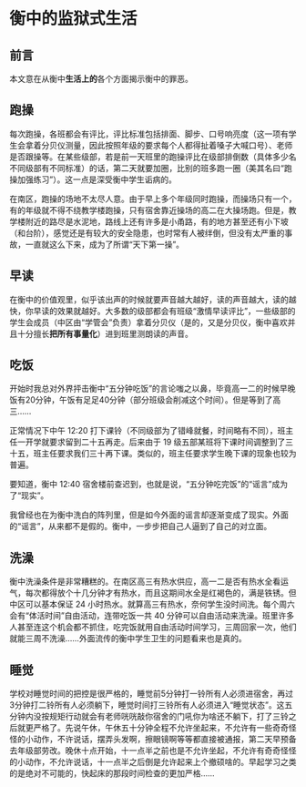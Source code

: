 # 衡中的监狱式生活

## 前言

本文意在从衡中**生活上的**各个方面揭示衡中的罪恶。

## 跑操

每次跑操，各班都会有评比，评比标准包括排面、脚步、口号响亮度（这一项有学生会拿着分贝仪测量，因此按照年级的要求每个人都得扯着嗓子大喊口号）、老师是否跟操等。在某些级部，若是前一天班里的跑操评比在级部排倒数（具体多少名不同级部有不同标准）的话，第二天就要加圈，比别的班多跑一圈（美其名曰“跑操加强练习”）。这一点是深受衡中学生诟病的。

在南区，跑操的场地不太尽人意。由于早上多个年级同时跑操，而操场只有一个，有的年级就不得不绕教学楼跑操，只有宿舍靠近操场的高二在大操场跑。但是，教学楼附近的路尽是水泥地，路线上还有许多是小甬路，有的地方甚至还有小下坡（和台阶），感觉还是有较大的安全隐患，也时常有人被绊倒，但没有太严重的事故，一直就这么下来，成为了所谓“天下第一操”。

## 早读

在衡中的价值观里，似乎该出声的时候就要声音越大越好，读的声音越大，读的越快，你早读的效果就越好。大多数的级部都会有班级“激情早读评比”，一些级部的学生会成员（中区由“学管会”负责）拿着分贝仪（是的，又是分贝仪，衡中喜欢并且十分擅长**把所有事量化**）进到班里测朗读的声音。

## 吃饭

开始时我总对外界抨击衡中“五分钟吃饭”的言论嗤之以鼻，毕竟高一二的时候早晚饭有20分钟，午饭有足足40分钟（部分班级会削减这个时间）。但是等到了高三……

正常情况下中午 12:20 打下课铃（不同级部为了错峰就餐，时间略有不同），班主任一开学就要求留到二十五再走。后来由于 19 级五部某班将下课时间调整到了三十五，班主任要求我们三十再下课。类似的，班主任要求学生晚下课的现象也较为普遍。

要知道，衡中 12:40 宿舍楼前查迟到，也就是说，“五分钟吃完饭”的“谣言”成为了“现实”。

我曾经也在为衡中洗白的阵列里，但是如今外面的谣言却逐渐变成了现实。外面的“谣言”，从来都不是假的。衡中，一步步把自己人逼到了自己的对立面。

## 洗澡

衡中洗澡条件是非常糟糕的。在南区高三有热水供应，高一二是否有热水全看运气，每次都得放个十几分钟才有热水，而且这期间水全是红褐色的，满是铁锈。但中区可以基本保证 24 小时热水。就算高三有热水，奈何学生没时间洗。每个周六会有“体活时间”自由活动，连带吃饭一共 40 分钟可以自由活动来洗澡。班里许多人甚至连这个机会都不抓住，吃完饭就用自由活动时间学习，三周回家一次，他们就能三周不洗澡……外面流传的衡中学生卫生的问题看来也是真的。

## 睡觉

学校对睡觉时间的把控是很严格的，睡觉前5分钟打一铃所有人必须进宿舍，再过3分钟打二铃所有人必须躺下，睡觉时间打三铃所有人必须进入“睡觉状态”。这五分钟内没按规矩行动就会有老师咣咣敲你宿舍的门吼你为啥还不躺下，打了三铃之后就更严格了。先说午休，午休五十分钟全程不允许坐起来，不允许有一些奇奇怪怪的小动作，不许说话，摆弄头发啊，擦眼镜啊等等都直接被通报，第二天早预备去年级部劳改。晚休十点开始，十一点半之前也是不允许坐起，不允许有奇奇怪怪的小动作，不允许说话，十一点半之后倒是允许起来上个撤硕啥的。早起学习之类的是绝对不可能的，快起床的那段时间检查的更加严格……
